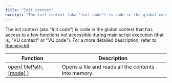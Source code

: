 ```yaml
---
title: "Init context"
excerpt: 'The init context (aka "init code") is code in the global context that has access to a few functions not accessible during main script execution.'
---
```

The init context (aka "init code") is code in the global context that has
access to a few functions not accessible during main script execution (that is,
"VU context" or "VU code"). For a more detailed description, refer to
[Running k6](/getting-started/running-k6#section-the-init-context-and-the-default-function).



| Function                                                                              | Description         |
| ----------------------------------------------------------------------------------- | --------------------- |
| [open( filePath, [mode] )](/javascript-api/init-context/open) | Opens a file and reads all the contents into memory. |
